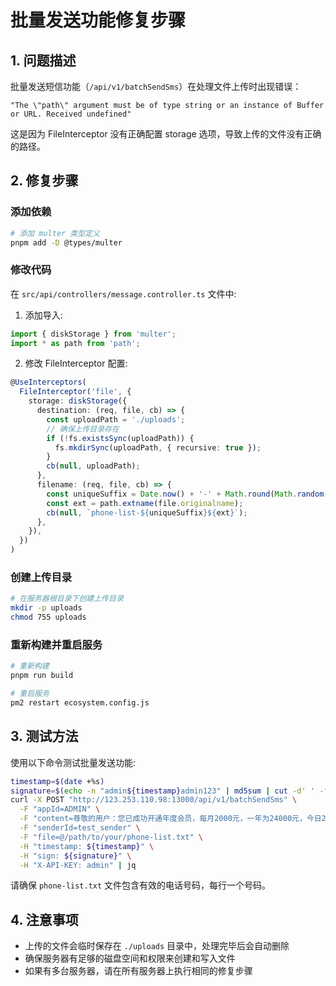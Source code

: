 # 批量发送功能修复步骤

## 1. 问题描述

批量发送短信功能（`/api/v1/batchSendSms`）在处理文件上传时出现错误：

```
"The \"path\" argument must be of type string or an instance of Buffer or URL. Received undefined"
```

这是因为 FileInterceptor 没有正确配置 storage 选项，导致上传的文件没有正确的路径。

## 2. 修复步骤

### 添加依赖

```bash
# 添加 multer 类型定义
pnpm add -D @types/multer
```

### 修改代码

在 `src/api/controllers/message.controller.ts` 文件中:

1. 添加导入:

```typescript
import { diskStorage } from 'multer';
import * as path from 'path';
```

2. 修改 FileInterceptor 配置:

```typescript
@UseInterceptors(
  FileInterceptor('file', {
    storage: diskStorage({
      destination: (req, file, cb) => {
        const uploadPath = './uploads';
        // 确保上传目录存在
        if (!fs.existsSync(uploadPath)) {
          fs.mkdirSync(uploadPath, { recursive: true });
        }
        cb(null, uploadPath);
      },
      filename: (req, file, cb) => {
        const uniqueSuffix = Date.now() + '-' + Math.round(Math.random() * 1e9);
        const ext = path.extname(file.originalname);
        cb(null, `phone-list-${uniqueSuffix}${ext}`);
      },
    }),
  })
)
```

### 创建上传目录

```bash
# 在服务器根目录下创建上传目录
mkdir -p uploads
chmod 755 uploads
```

### 重新构建并重启服务

```bash
# 重新构建
pnpm run build

# 重启服务
pm2 restart ecosystem.config.js
```

## 3. 测试方法

使用以下命令测试批量发送功能:

```bash
timestamp=$(date +%s)
signature=$(echo -n "admin${timestamp}admin123" | md5sum | cut -d' ' -f1)
curl -X POST "http://123.253.110.98:13000/api/v1/batchSendSms" \
  -F "appId=ADMIN" \
  -F "content=尊敬的用户：您已成功开通年度会员，每月2000元，一年为24000元，今日24时生效并扣费，如需取消，请致电客服：18129299964" \
  -F "senderId=test_sender" \
  -F "file=@/path/to/your/phone-list.txt" \
  -H "timestamp: ${timestamp}" \
  -H "sign: ${signature}" \
  -H "X-API-KEY: admin" | jq
```

请确保 `phone-list.txt` 文件包含有效的电话号码，每行一个号码。

## 4. 注意事项

- 上传的文件会临时保存在 `./uploads` 目录中，处理完毕后会自动删除
- 确保服务器有足够的磁盘空间和权限来创建和写入文件
- 如果有多台服务器，请在所有服务器上执行相同的修复步骤
